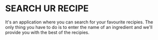 # SEARCH UR RECIPE

It's an application where you can search for your favourite recipies. The only thing you have to do is to enter the name of an ingredient and we'll provide you with the best of the recipies.



